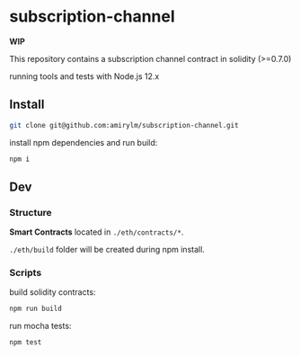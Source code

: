 # subscription-channel

**WIP**

This repository contains a subscription channel contract in solidity (>=0.7.0)

running tools and tests with Node.js 12.x

## Install

```bash
git clone git@github.com:amirylm/subscription-channel.git
```

install npm dependencies and run build:
```bash
npm i
```

## Dev

### Structure

**Smart Contracts** located in `./eth/contracts/*`.

`./eth/build` folder will be created during npm install.

### Scripts

build solidity contracts:
```bash
npm run build
```

run mocha tests:
```bash
npm test
```
